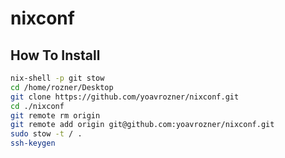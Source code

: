 # nixconf

## How To Install

```bash
nix-shell -p git stow
cd /home/rozner/Desktop
git clone https://github.com/yoavrozner/nixconf.git
cd ./nixconf
git remote rm origin
git remote add origin git@github.com:yoavrozner/nixconf.git
sudo stow -t / .
ssh-keygen
```
